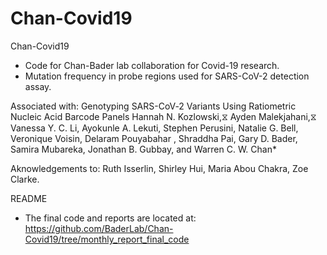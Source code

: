 # Chan-Covid19
Chan-Covid19
 * Code for Chan-Bader lab collaboration for Covid-19 research. 
 * Mutation frequency in probe regions used for SARS-CoV-2 detection assay.

Associated with: Genotyping SARS-CoV‐2 Variants Using Ratiometric Nucleic Acid Barcode Panels Hannah N. Kozlowski,⧖ Ayden Malekjahani,⧖ Vanessa Y. C. Li, Ayokunle A. Lekuti, Stephen Perusini, Natalie G. Bell, Veronique Voisin, Delaram Pouyabahar , Shraddha Pai, Gary D. Bader, Samira Mubareka, Jonathan B. Gubbay, and Warren C. W. Chan*

Aknowledgements to: Ruth Isserlin, Shirley Hui, Maria Abou Chakra, Zoe Clarke.

README
 * The final code and reports are located at: https://github.com/BaderLab/Chan-Covid19/tree/monthly_report_final_code
